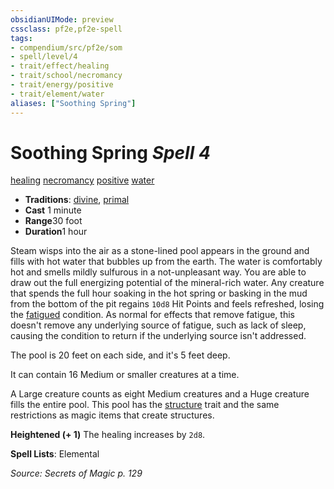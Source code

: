 ```yaml
---
obsidianUIMode: preview
cssclass: pf2e,pf2e-spell
tags:
- compendium/src/pf2e/som
- spell/level/4
- trait/effect/healing
- trait/school/necromancy
- trait/energy/positive
- trait/element/water
aliases: ["Soothing Spring"]
---
```

# Soothing Spring *Spell 4*   
[healing](healing.md)  [necromancy](necromancy.md)  [positive](positive.md)  [water](water.md)  

- **Traditions**: [divine](divine.md), [primal](primal.md)
- **Cast** 1 minute 
- **Range**30 foot
- **Duration**1 hour

Steam wisps into the air as a stone-lined pool appears in the ground and fills with hot water that bubbles up from the earth. The water is comfortably hot and smells mildly sulfurous in a not-unpleasant way. You are able to draw out the full energizing potential of the mineral-rich water. Any creature that spends the full hour soaking in the hot spring or basking in the mud from the bottom of the pit regains `10d8` Hit Points and feels refreshed, losing the [fatigued](conditions.md#Fatigued) condition. As normal for effects that remove fatigue, this doesn't remove any underlying source of fatigue, such as lack of sleep, causing the condition to return if the underlying source isn't addressed.

The pool is 20 feet on each side, and it's 5 feet deep.

It can contain 16 Medium or smaller creatures at a time.

A Large creature counts as eight Medium creatures and a Huge creature fills the entire pool. This pool has the [structure](structure.md) trait and the same restrictions as magic items that create structures.

**Heightened (+ 1)** The healing increases by `2d8`.

**Spell Lists**: Elemental

*Source: Secrets of Magic p. 129*